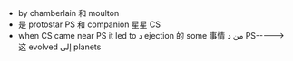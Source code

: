 - by chamberlain 和 moulton
- 是 protostar PS 和 companion  星星  CS
- when CS came near PS it led to د ejection 的 some 事情  من د PS-----> 这 evolved إلى planets